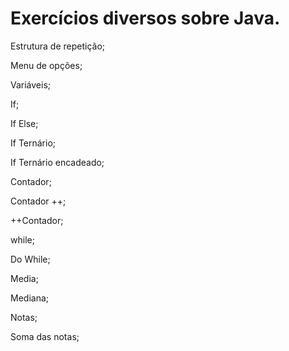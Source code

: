 <h1>Exercícios diversos sobre Java.</h1>

Estrutura de repetição;

Menu de opções;

Variáveis;

If;

If Else;

If Ternário;

If Ternário encadeado;

Contador;

Contador ++;

++Contador;

while;

Do While;

Media;

Mediana;

Notas;

Soma das notas;



